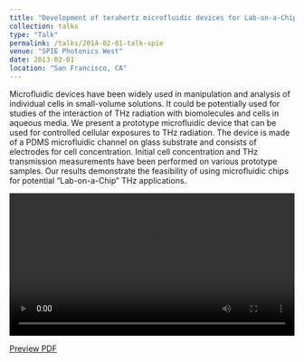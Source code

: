 ```yaml
---
title: "Development of terahertz microfluidic devices for Lab-on-a-Chip applications"
collection: talks
type: "Talk"
permalink: /talks/2014-02-01-talk-spie
venue: "SPIE Photonics West"
date: 2013-02-01
location: "San Francisco, CA"
---
```

Microfluidic devices have been widely used in manipulation and analysis of individual cells in small-volume solutions. It could be potentially used for studies of the interaction of THz radiation with biomolecules and cells in aqueous media. We present a prototype microfluidic device that can be used for controlled cellular exposures to THz radiation. The device is made of a PDMS microfluidic channel on glass substrate and consists of electrodes for cell concentration. Initial cell concentration and THz transmission measurements have been performed on various prototype samples. Our results demonstrate the feasibility of using microfluidic chips for potential “Lab-on-a-Chip” THz applications.

<video controls style="width:100%; max-width:800px;">
  <source src="files/P1020975.mp4" type="video/mp4">
  Your browser does not support the video tag.
</video>

[Preview PDF](https://docs.google.com/viewer?url=https://dako2.github.io/files/TANG_SPIE2013_presentation.pdf)
